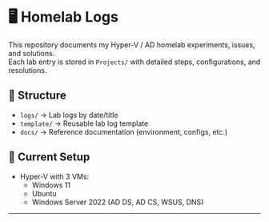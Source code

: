 # 🖥️ Homelab Logs

This repository documents my Hyper-V / AD homelab experiments, issues, and solutions.  
Each lab entry is stored in `Projects/` with detailed steps, configurations, and resolutions.  

## 📂 Structure
- `logs/` → Lab logs by date/title  
- `template/` → Reusable lab log template  
- `docs/` → Reference documentation (environment, configs, etc.)

## 🔧 Current Setup
- Hyper-V with 3 VMs:
  - Windows 11
  - Ubuntu
  - Windows Server 2022 (AD DS, AD CS, WSUS, DNS)

---
